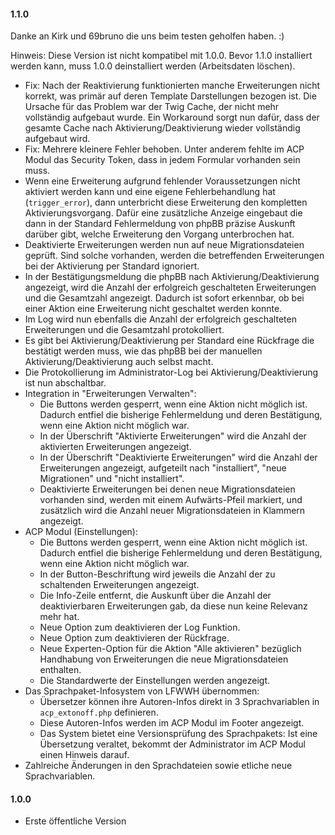#### 1.1.0

Danke an Kirk und 69bruno die uns beim testen geholfen haben. :)

Hinweis: Diese Version ist nicht kompatibel mit 1.0.0. Bevor 1.1.0 installiert werden kann, muss 1.0.0 deinstalliert werden (Arbeitsdaten löschen).

* Fix: Nach der Reaktivierung funktionierten manche Erweiterungen nicht korrekt, was primär auf deren Template Darstellungen bezogen ist. Die Ursache für das Problem war der Twig Cache, der nicht mehr vollständig aufgebaut wurde. Ein Workaround sorgt nun dafür, dass der gesamte Cache nach Aktivierung/Deaktivierung wieder vollständig aufgebaut wird.
* Fix: Mehrere kleinere Fehler behoben. Unter anderem fehlte im ACP Modul das Security Token, dass in jedem Formular vorhanden sein muss.
* Wenn eine Erweiterung aufgrund fehlender Voraussetzungen nicht aktiviert werden kann und eine eigene Fehlerbehandlung hat (`trigger_error`), dann unterbricht diese Erweiterung den kompletten Aktivierungsvorgang. Dafür eine zusätzliche Anzeige eingebaut die dann in der Standard Fehlermeldung von phpBB präzise Auskunft darüber gibt, welche Erweiterung den Vorgang unterbrochen hat.
* Deaktivierte Erweiterungen werden nun auf neue Migrationsdateien geprüft. Sind solche vorhanden, werden die betreffenden Erweiterungen bei der Aktivierung per Standard ignoriert.
* In der Bestätigungsmeldung die phpBB nach Aktivierung/Deaktivierung angezeigt, wird die Anzahl der erfolgreich geschalteten Erweiterungen und die Gesamtzahl angezeigt. Dadurch ist sofort erkennbar, ob bei einer Aktion eine Erweiterung nicht geschaltet werden konnte.
* Im Log wird nun ebenfalls die Anzahl der erfolgreich geschalteten Erweiterungen und die Gesamtzahl protokolliert.
* Es gibt bei Aktivierung/Deaktivierung per Standard eine Rückfrage die bestätigt werden muss, wie das phpBB bei der manuellen Aktivierung/Deaktivierung auch selbst macht.
* Die Protokollierung im Administrator-Log bei Aktivierung/Deaktivierung ist nun abschaltbar.
* Integration in "Erweiterungen Verwalten":
  * Die Buttons werden gesperrt, wenn eine Aktion nicht möglich ist. Dadurch entfiel die bisherige Fehlermeldung und deren Bestätigung, wenn eine Aktion nicht möglich war.
  * In der Überschrift "Aktivierte Erweiterungen" wird die Anzahl der aktivierten Erweiterungen angezeigt.
  * In der Überschrift "Deaktivierte Erweiterungen" wird die Anzahl der Erweiterungen angezeigt, aufgeteilt nach "installiert", "neue Migrationen" und "nicht installiert".
  * Deaktivierte Erweiterungen bei denen neue Migrationsdateien vorhanden sind, werden mit einem Aufwärts-Pfeil markiert, und zusätzlich wird die Anzahl neuer Migrationsdateien in Klammern angezeigt.
* ACP Modul (Einstellungen):
  * Die Buttons werden gesperrt, wenn eine Aktion nicht möglich ist. Dadurch entfiel die bisherige Fehlermeldung und deren Bestätigung, wenn eine Aktion nicht möglich war.
  * In der Button-Beschriftung wird jeweils die Anzahl der zu schaltenden Erweiterungen angezeigt.
  * Die Info-Zeile entfernt, die Auskunft über die Anzahl der deaktivierbaren Erweiterungen gab, da diese nun keine Relevanz mehr hat.
  * Neue Option zum deaktivieren der Log Funktion.
  * Neue Option zum deaktivieren der Rückfrage.
  * Neue Experten-Option für die Aktion "Alle aktivieren" bezüglich Handhabung von Erweiterungen die neue Migrationsdateien enthalten.
  * Die Standardwerte der Einstellungen werden angezeigt.
* Das Sprachpaket-Infosystem von LFWWH übernommen:
  * Übersetzer können ihre Autoren-Infos direkt in 3 Sprachvariablen in `acp_extonoff.php` definieren.
  * Diese Autoren-Infos werden im ACP Modul im Footer angezeigt.
  * Das System bietet eine Versionsprüfung des Sprachpakets: Ist eine Übersetzung veraltet, bekommt der Administrator im ACP Modul einen Hinweis darauf.
* Zahlreiche Änderungen in den Sprachdateien sowie etliche neue Sprachvariablen.

#### 1.0.0

* Erste öffentliche Version
